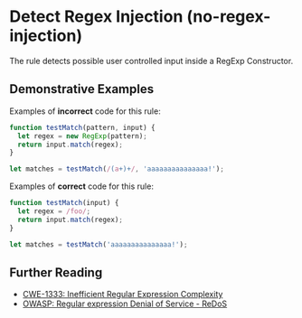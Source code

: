 # Detect Regex Injection (no-regex-injection)

The rule detects possible user controlled input inside a RegExp Constructor.

## Demonstrative Examples

Examples of **incorrect** code for this rule:

```js
function testMatch(pattern, input) {
  let regex = new RegExp(pattern);
  return input.match(regex);
}

let matches = testMatch(/(a+)+/, 'aaaaaaaaaaaaaaa!');
```

Examples of **correct** code for this rule:

```js
function testMatch(input) {
  let regex = /foo/;
  return input.match(regex);
}

let matches = testMatch('aaaaaaaaaaaaaaa!');
```

## Further Reading

- [CWE-1333: Inefficient Regular Expression Complexity](https://cwe.mitre.org/data/definitions/1333.html)
- [OWASP: Regular expression Denial of Service - ReDoS](https://owasp.org/www-community/attacks/Regular_expression_Denial_of_Service_-_ReDoS)

